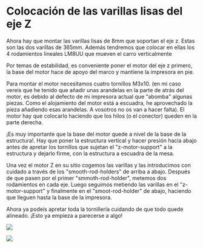 # Colocación de las varillas lisas del eje Z

Ahora hay que montar las varillas lisas de 8mm que soportan el eje z. Estas son las dos varillas de 365mm. Además tendremos que colocar en ellas los 4 rodamientos lineales LM8UU que mueven el carro verticalmente

Por temas de estabilidad, es conveniente poner el motor del eje z primero, la base del motor hace de apoyo del marco y mantiene la impresora en pie.

Para montar el motor necesitamos cuatro tornillos M3x10. (en mi caso vereis que he tenido que añadir unas arandelas en la parte de atrás del motor, es debido al defecto de mi impresora actual que "abomba" algunas piezas. Como el alojamiento del motor está a escuadra, he aprovechado la pieza añadiendo esas arandelas. A vosotros no os van a hacer falta). El motor hay que colocarlo haciendo que los hilos (o el conector) queden en la parte derecha.

¡Es muy importante que la base del motor quede a nivel de la base de la estructura!. Hay que poner la estructura vertical y hacer presión hacia abajo antes de apretar los tornillos que sujetan el "z-motor-support" a la estructura y dejarlo firme, con la estructura a escuadra de la mesa.

Una vez el motor Z en su sitio cogemos las varillas y las introducimos con cuidado a través de los "smooth-rod-holders" de arriba a abajo. Después de que pasen por el primer "smmoth-rod-holder", metemos dos rodamientos en cada eje. Luego seguimos metiendo las varillas en el "z-motor-support" y finalmente en el "smoot-rod-holder" de abajo, haciendo que lleguen hasta la base de la impresora. 

Ahora ya podeis apretar toda la tornillería cuidando de que todo quede alineado. ﻿¡Esto ya empieza a parecerse a algo!

![](https://lh3.googleusercontent.com/E2XUzO_RrkHZutFL1o-YqN8SKFbeXc8K737otFcb8zTtqirfBkBypYP78r0xKw07ln54ZFViVg=w1920-h1080-rw-no)

![](https://lh3.googleusercontent.com/LGD9Z88y2sCtk2avTdpPNYS1zSTtO9iRbr3WpSsSQuZ2ddd9EmeNFEaeYo_CxPtSqEIoKZSqUQ=w1920-h1080-rw-no)